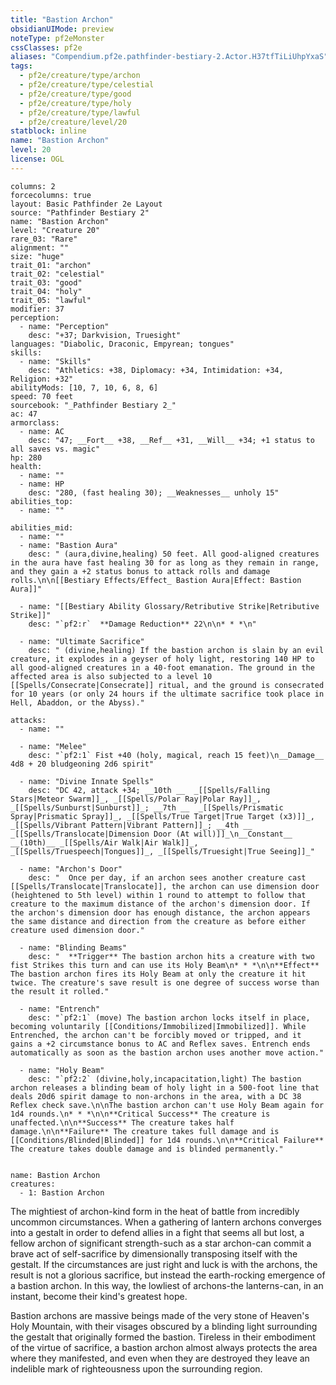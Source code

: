 ```yaml
---
title: "Bastion Archon"
obsidianUIMode: preview
noteType: pf2eMonster
cssClasses: pf2e
aliases: "Compendium.pf2e.pathfinder-bestiary-2.Actor.H37tfTiLiUhpYxaS" 
tags:
  - pf2e/creature/type/archon
  - pf2e/creature/type/celestial
  - pf2e/creature/type/good
  - pf2e/creature/type/holy
  - pf2e/creature/type/lawful
  - pf2e/creature/level/20
statblock: inline
name: "Bastion Archon"
level: 20
license: OGL
---
```


```statblock
columns: 2
forcecolumns: true
layout: Basic Pathfinder 2e Layout
source: "Pathfinder Bestiary 2"
name: "Bastion Archon"
level: "Creature 20"
rare_03: "Rare"
alignment: ""
size: "huge"
trait_01: "archon"
trait_02: "celestial"
trait_03: "good"
trait_04: "holy"
trait_05: "lawful"
modifier: 37
perception:
  - name: "Perception"
    desc: "+37; Darkvision, Truesight"
languages: "Diabolic, Draconic, Empyrean; tongues"
skills:
  - name: "Skills"
    desc: "Athletics: +38, Diplomacy: +34, Intimidation: +34, Religion: +32"
abilityMods: [10, 7, 10, 6, 8, 6]
speed: 70 feet
sourcebook: "_Pathfinder Bestiary 2_"
ac: 47
armorclass:
  - name: AC
    desc: "47; __Fort__ +38, __Ref__ +31, __Will__ +34; +1 status to all saves vs. magic"
hp: 280
health:
  - name: ""
  - name: HP
    desc: "280, (fast healing 30); __Weaknesses__ unholy 15"
abilities_top:
  - name: ""

abilities_mid:
  - name: ""
  - name: "Bastion Aura"
    desc: " (aura,divine,healing) 50 feet. All good-aligned creatures in the aura have fast healing 30 for as long as they remain in range, and they gain a +2 status bonus to attack rolls and damage rolls.\n\n[[Bestiary Effects/Effect_ Bastion Aura|Effect: Bastion Aura]]"

  - name: "[[Bestiary Ability Glossary/Retributive Strike|Retributive Strike]]"
    desc: "`pf2:r`  **Damage Reduction** 22\n\n* * *\n"

  - name: "Ultimate Sacrifice"
    desc: " (divine,healing) If the bastion archon is slain by an evil creature, it explodes in a geyser of holy light, restoring 140 HP to all good-aligned creatures in a 40-foot emanation. The ground in the affected area is also subjected to a level 10 [[Spells/Consecrate|Consecrate]] ritual, and the ground is consecrated for 10 years (or only 24 hours if the ultimate sacrifice took place in Hell, Abaddon, or the Abyss)."

attacks:
  - name: ""

  - name: "Melee"
    desc: "`pf2:1` Fist +40 (holy, magical, reach 15 feet)\n__Damage__  4d8 + 20 bludgeoning 2d6 spirit"

  - name: "Divine Innate Spells"
    desc: "DC 42, attack +34; __10th __  _[[Spells/Falling Stars|Meteor Swarm]]_, _[[Spells/Polar Ray|Polar Ray]]_, _[[Spells/Sunburst|Sunburst]]_; __7th __  _[[Spells/Prismatic Spray|Prismatic Spray]]_, _[[Spells/True Target|True Target (x3)]]_, _[[Spells/Vibrant Pattern|Vibrant Pattern]]_; __4th __  _[[Spells/Translocate|Dimension Door (At will)]]_\n__Constant__  __(10th)__ _[[Spells/Air Walk|Air Walk]]_, _[[Spells/Truespeech|Tongues]]_, _[[Spells/Truesight|True Seeing]]_"

  - name: "Archon's Door"
    desc: "  Once per day, if an archon sees another creature cast [[Spells/Translocate|Translocate]], the archon can use dimension door (heightened to 5th level) within 1 round to attempt to follow that creature to the maximum distance of the archon's dimension door. If the archon's dimension door has enough distance, the archon appears the same distance and direction from the creature as before either creature used dimension door."

  - name: "Blinding Beams"
    desc: "  **Trigger** The bastion archon hits a creature with two fist Strikes this turn and can use its Holy Beam\n* * *\n\n**Effect** The bastion archon fires its Holy Beam at only the creature it hit twice. The creature's save result is one degree of success worse than the result it rolled."

  - name: "Entrench"
    desc: "`pf2:1` (move) The bastion archon locks itself in place, becoming voluntarily [[Conditions/Immobilized|Immobilized]]. While Entrenched, the archon can't be forcibly moved or tripped, and it gains a +2 circumstance bonus to AC and Reflex saves. Entrench ends automatically as soon as the bastion archon uses another move action."

  - name: "Holy Beam"
    desc: "`pf2:2` (divine,holy,incapacitation,light) The bastion archon releases a blinding beam of holy light in a 500-foot line that deals 20d6 spirit damage to non-archons in the area, with a DC 38 Reflex check save.\n\nThe bastion archon can't use Holy Beam again for 1d4 rounds.\n* * *\n\n**Critical Success** The creature is unaffected.\n\n**Success** The creature takes half damage.\n\n**Failure** The creature takes full damage and is [[Conditions/Blinded|Blinded]] for 1d4 rounds.\n\n**Critical Failure** The creature takes double damage and is blinded permanently."
 
```

```encounter-table
name: Bastion Archon
creatures:
  - 1: Bastion Archon
```



The mightiest of archon-kind form in the heat of battle from incredibly uncommon circumstances. When a gathering of lantern archons converges into a gestalt in order to defend allies in a fight that seems all but lost, a fellow archon of significant strength-such as a star archon-can commit a brave act of self-sacrifice by dimensionally transposing itself with the gestalt. If the circumstances are just right and luck is with the archons, the result is not a glorious sacrifice, but instead the earth-rocking emergence of a bastion archon. In this way, the lowliest of archons-the lanterns-can, in an instant, become their kind's greatest hope.

Bastion archons are massive beings made of the very stone of Heaven's Holy Mountain, with their visages obscured by a blinding light surrounding the gestalt that originally formed the bastion. Tireless in their embodiment of the virtue of sacrifice, a bastion archon almost always protects the area where they manifested, and even when they are destroyed they leave an indelible mark of righteousness upon the surrounding region.
